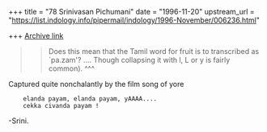 +++
title = "78 Srinivasan Pichumani"
date = "1996-11-20"
upstream_url = "https://list.indology.info/pipermail/indology/1996-November/006236.html"

+++
[Archive link](https://list.indology.info/pipermail/indology/1996-November/006236.html)

>>Does this mean that the Tamil word for fruit  is to
>>transcribed as `pa.zam'?
        ....
>>Though collapsing it with l, L or y is fairly common).
                                   ^^^ 

Captured quite nonchalantly by the film song of yore

        elanda payam, elanda payam, yAAAA....
        cekka civanda payam !

-Srini.




